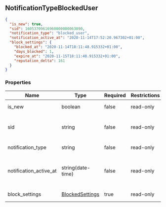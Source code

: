 <h2 id="tocS_NotificationTypeAnswer">NotificationTypeBlockedUser</h2>
<!-- backwards compatibility -->
<a id="schemanotificationtypeblockeduser"></a>
<a id="schema_NotificationTypeBlockedUser"></a>
<a id="tocSnotificationtypeblockeduser"></a>
<a id="tocsnotificationtypeblockeduser"></a>

```json
{
  "is_new": true,
  "sid": 16053709616960000000063090,
  "notification_type": "blocked_user",
  "notification_active_at": "2020-11-14T17:52:20.967302+01:00",
  "block_settings": {
    "blocked_at": "2020-11-14T18:11:48.915332+01:00",
    "days_blocked": 1,
    "expire_at": "2020-11-15T18:11:48.915332+01:00",
    "reputation_delta": 161
  }
}
```

### Properties

|Name|Type|Required|Restrictions|Description|
|---|---|---|---|---|
|is_new|boolean|false|read-only|Notification not yet read|
|sid|string|false|read-only|Serialization id of the notification block|
|notification_type|string|false|read-only|Type "answer"|
|notification_active_at|string(date-time)|false|read-only|Time when the notification was generated|
|block_settings|[BlockedSettings](#schemablockedsettings)|true|read-only|Data of user block|
